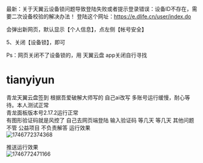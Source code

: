 最新：关于天翼云设备锁问题导致登陆失败或者提示登录错误：设备ID不存在，需要二次设备校验的解决办法！
登陆这个网址：https://e.dlife.cn/user/index.do

会弹出新网页，默认显示【个人信息】，点左侧【帐号安全】

5、关闭【设备锁】，即可

Ps：网页关闭不了设备锁的，用 天翼云盘 app关闭自行寻找
# tianyiyun
青龙天翼云盘签到 根据吾爱破解大师写的 自己ai改写  多账号运行缓慢，耐心等待。本人测试正常  
青龙面板版本号2.17.2运行正常</br>
有图形验证码就是风控了 自己去网页端登陆 输入验证码 等几天 等几天 其他问题不管 公益项目 不负责解答
运行效果</br>
![1746772374368](https://github.com/user-attachments/assets/ef31a8bc-d966-4b53-9b95-7e51baf7e65e)

推送运行效果 </br>
![1746772471166](https://github.com/user-attachments/assets/eaa14550-1bb5-428c-b6c2-b17ad5af9d24)

